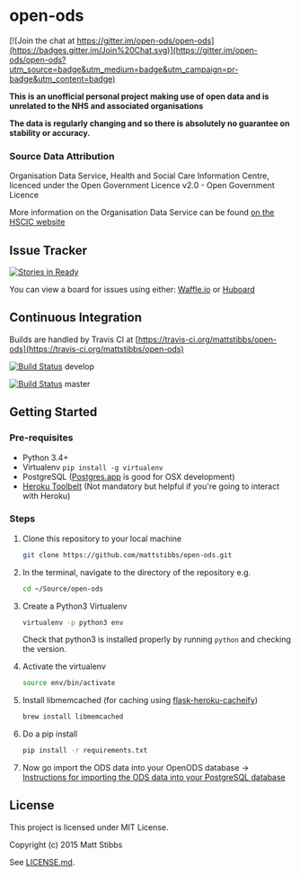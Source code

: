 # open-ods

[![Join the chat at https://gitter.im/open-ods/open-ods](https://badges.gitter.im/Join%20Chat.svg)](https://gitter.im/open-ods/open-ods?utm_source=badge&utm_medium=badge&utm_campaign=pr-badge&utm_content=badge)

**This is an unofficial personal project making use of open data and is unrelated to the NHS and associated organisations**

**The data is regularly changing and so there is absolutely no guarantee on stability or accuracy.**

### Source Data Attribution
Organisation Data Service, Health and Social Care Information Centre, licenced under the Open Government Licence v2.0  - Open Government Licence

More information on the Organisation Data Service can be found [on the HSCIC website](http://systems.hscic.gov.uk/data/ods)


## Issue Tracker
[![Stories in Ready](https://badge.waffle.io/mattstibbs/open-ods.png?label=1%20-%20Ready&title=Ready)](http://waffle.io/mattstibbs/open-ods)

You can view a board for issues using either: [Waffle.io](https://waffle.io/mattstibbs/open-ods) or [Huboard](https://huboard.com/mattstibbs/open-ods/#/)

## Continuous Integration
Builds are handled by Travis CI at [https://travis-ci.org/mattstibbs/open-ods](https://travis-ci.org/mattstibbs/open-ods)

[![Build Status](https://travis-ci.org/mattstibbs/open-ods.svg?branch=develop)](https://travis-ci.org/mattstibbs/open-ods) develop

[![Build Status](https://travis-ci.org/mattstibbs/open-ods.svg?branch=master)](https://travis-ci.org/mattstibbs/open-ods) master


## Getting Started

### Pre-requisites
* Python 3.4+
* Virtualenv `pip install -g virtualenv`
* PostgreSQL ([Postgres.app](http://postgresapp.com) is good for OSX development)
* [Heroku Toolbelt](https://toolbelt.heroku.com) (Not mandatory but helpful if you're going to interact with Heroku)

### Steps

1. Clone this repository to your local machine

    ```bash
    git clone https://github.com/mattstibbs/open-ods.git
    ```
  
  
2. In the terminal, navigate to the directory of the repository e.g.

    ```bash
    cd ~/Source/open-ods
    ```


3. Create a Python3 Virtualenv

    ```bash
    virtualenv -p python3 env
    ```

    Check that python3 is installed properly by running `python` and checking the version.



4. Activate the virtualenv

    ```bash
    source env/bin/activate
    ```


5. Install libmemcached (for caching using [flask-heroku-cacheify](http://rdegges.github.io/flask-heroku-cacheify/))

    ```bash
    brew install libmemcached
    ```


6. Do a pip install

    ```bash
    pip install -r requirements.txt
    ```


7. Now go import the ODS data into your OpenODS database -> [Instructions for importing the ODS data into your PostgreSQL database](docs/data_import.md)


## License

This project is licensed under MIT License.

Copyright (c) 2015 Matt Stibbs

See [LICENSE.md](LICENSE.md).
